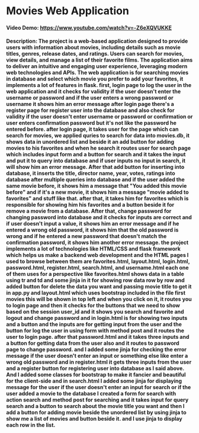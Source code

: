 # Movies Web Application
#### Video Demo: https://www.youtube.com/watch?v=-Z6eXQVUKKE
#### Description: The project is a web-based application designed to provide users with information about movies, including details such as movie titles, genres, release dates, and ratings. Users can search for movies, view details, and manage a list of their favorite films. The application aims to deliver an intuitive and engaging user experience, leveraging modern web technologies and APIs. The web application is for searching movies in database and select which movie you prefer to add your favorites, it implements a lot of features in flask. first, login page to log the user in the web application and it checks for validity if the user doesn't enter the username or password and if the user enters a wrong password or username it shows him an error message after login page there's a register page for register user into the database and also check for validity if the user doesn't enter username or password or confirmation or user enters confirmation password but it's not like the password he entered before. after login page, it takes user for the page which can search for movies, we applied quries to search for data into movies.db, it shows data in unordered list and beside it an add button for adding movies to his favorites and when he search it routes user for search page which includes input form and a button for search and it takes the input and put it to query into database and if user inputs no input in search, it will show him an error message. After that add button for inserting into database, it inserts the title, director name, year, votes, ratings into database after multiple queries into database and if the user added the same movie before, it shows him a message that "You added this movie before" and if it's a new movie, it shows him a message "movie added to favorites" and stuff like that. after that, it takes him for favorites which is responsible for showing him his favorites and a button beside it for remove a movie from a database. After that, change password for changing password into database and it checks for inputs are correct and if user doesn't input a value, it shows him an error message and if he entered a wrong old password, it shows him that the old password is wrong and if he entered a new password that doesn't match the confirmation password, it shows him another error message. the project implements a lot of technologies like HTML/CSS and flask framework which helps us make a backend web development and the HTML pages I used to browse between them are favorites.html, layout.html, login.html, password.html, register.html, search.html, and username.html each one of them uses for a perspective like favorites.html shows data in a table using tr and td and some jinja in it for showing row data row by row and added button for delete the data you want and passing movie title to get it in app.py and layout.html which uses bootstrap included in the file first movies this will be shown in top left and when you click on it, it routes you to login page and then it checks for the buttons that we need to show based on the session user_id and it shows you search and favorite and logout and change password and in login.html is for showing two inputs and a button and the inputs are for getting input from the user and the button for log the user in using form with method post and it routes the user to login page. after that password.html and it takes three inputs and a button for getting data from the user also and it routes to password page to change password. and I added some jinja for checking the error message if the user doesn't enter an input or something else like enter a wrong old password and in register.html it gets three inputs from the user and a register button for registering user into database as I said above. And I added some classes for bootstrap to make it fancier and beautiful for the client-side and in search.html I added some jinja for displaying message for the user if the user doesn't enter an input for search or if the user added a movie to the database I created a form for search with action search and method post for searching and it takes input for query search and a button to search about the movie title you want and then I add a button for adding movie beside the unordered list by using jinja to show me a list of movies and button beside it. and I use jinja to display each row in the list.


